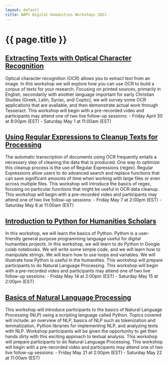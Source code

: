 ```yaml
---
layout: default
title: NAPS Digital Humanities Workshops 2021
---
```


# {{ page.title }}
## [Extracting Texts with Optical Character Recognition](/ocr.html)
Optical character recognition (OCR) allows you to extract text from an image. In this workshop we will explore how you can use OCR to build a corpus of texts for your research. Focusing on printed sources, primarily in English, secondarily with another language important for early Christian Studies (Greek, Latin, Syriac, and Coptic), we will survey some OCR applications that are available, and then demonstrate actual work through Tesseract. This workshop will begin with a pre-recorded video and participants may attend one of two live follow-up sessions:
    - Friday April 30 at  8:00pm (EST)
    - Saturday May 1 at 11:00am (EST)

## [Using Regular Expressions to Cleanup Texts for Processing](/regex.html)
The automatic transcription of documents using OCR frequently entails a necessary step of cleaning the data that is produced. One way to optimize this cleanup process is the use of Regular Expressions (regex). Regular Expressions allow users to do advanced search and replace functions that can save significant amounts of time when working with large files or even across multiple files. This workshop will introduce the basics of regex, focusing on particular functions that might be useful in OCR data cleanup. This workshop will begin with a pre-recorded video and participants may attend one of two live follow-up sessions:
     - Friday May 7 at 2:00pm (EST)
     - Saturday May 8 at 11:00am (EST)

## [Introduction to Python for Humanities Scholars](/python.html)
In this workshop, we will learn the basics of Python. Python is a user-friendly general purpose programming language useful for digital humanities projects.  In this workshop, we will learn to do Python in Google colab notebooks.  We will write some simple code, and we will learn how to manipulate strings.  We will learn how to use loops and variables.  We will illustrate how Python is useful in the humanities. This workshop will prepare participants to do Natural Language Processing. This workshop will begin with a pre-recorded video and participants may attend one of two live follow-up sessions:
     - Friday May 14 at 2:00pm (EST)
     - Saturday May 15 at 2:00pm (EST)

## [Basics of Natural Language Processing](nlp.md)
This workshop will introduce participants to the basics of Natural Language Processing (NLP) using a scripting language called Python. Topics covered will include: an overview of NLP, basics of NLP such as tokenization and lemmatization, Python libraries for implementing NLP, and analyzing texts with NLP. Workshop participants will be given the opportunity to get their hands dirty with this exciting approach to textual analysis. This workshop will prepare participants to do Natural Language Processing. This workshop will begin with a pre-recorded video and participants may attend one of two live follow-up sessions:
     - Friday May 21 at 2:00pm (EST)
     - Saturday May 22 at 11:00am (EST)